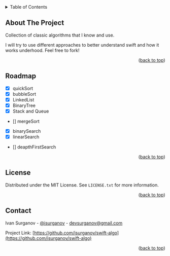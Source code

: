 <div id="top"></div>

<!-- TABLE OF CONTENTS -->
<details>
  <summary>Table of Contents</summary>
  <ol>
    <li>
      <a href="#about-the-project">About The Project</a>
    </li>
    <li><a href="#roadmap">Roadmap</a></li>
    <li><a href="#license">License</a></li>
    <li><a href="#contact">Contact</a></li>
  </ol>
</details>



<!-- ABOUT THE PROJECT -->
## About The Project

Collection of classic algorithms that I know and use.

I will try to use different approaches to better understand swift and how it works underhood. Feel free to fork!


<p align="right">(<a href="#top">back to top</a>)</p>


<!-- ROADMAP -->
## Roadmap

- [x] quickSort
- [x] bubbleSort
- [x] LinkedList
- [x] BinaryTree
- [x] Stack and Queue
- [] mergeSort
- [x] binarySearch
- [x] linearSearch
- [] deapthFirstSearch

<p align="right">(<a href="#top">back to top</a>)</p>


<!-- LICENSE -->
## License

Distributed under the MIT License. See `LICENSE.txt` for more information.

<p align="right">(<a href="#top">back to top</a>)</p>



<!-- CONTACT -->
## Contact

Ivan Surganov - [@isurganov](https://www.linkedin.com/in/ivansurganov/) - devsurganov@gmail.com

Project Link: [https://github.com/isurganov/swift-algo](https://github.com/isurganov/swift-algo)

<p align="right">(<a href="#top">back to top</a>)</p>



